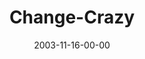 ---
layout: message
category: message
series: "Crazy Church"
title: "Change-Crazy"
date: 2003-11-16-00-00
message_id: 197
audio: "http://s3.amazonaws.com/crossroads-media/message/audio/CC_02_11-16-03_Change-Crazy.mp3"
audio-duration: "39:00"
explicit: false
---